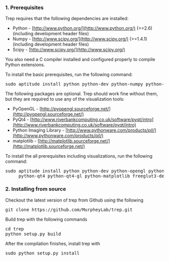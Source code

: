 ### 1. Prerequisites

Trep requires that the following dependencies are installed:

* Python - [http://www.python.org/](http://www.python.org/) (>=2.6) (including development header files)
* Numpy - [http://www.scipy.org/](http://www.scipy.org/) (>=1.4.1) (including development header files)
* Scipy - [http://www.scipy.org/](http://www.scipy.org/)

You also need a C compiler installed and configured properly to compile Python extensions.

To install the basic prerequisites, run the following command:
<pre>
sudo aptitude install python python-dev python-numpy python-scipy
</pre>


The following packages are optional. Trep should work fine without them, but they are required to use any of the visualization tools:

* PyOpenGL - [http://pyopengl.sourceforge.net/](http://pyopengl.sourceforge.net/)
* PyQt4 - [http://www.riverbankcomputing.co.uk/software/pyqt/intro](http://www.riverbankcomputing.co.uk/software/pyqt/intro)
* Python Imaging Library - [http://www.pythonware.com/products/pil/](http://www.pythonware.com/products/pil/)
* matplotlib - [http://matplotlib.sourceforge.net/](http://matplotlib.sourceforge.net/)

To install the all prerequisites including visualizations, run the following command:
<pre>
sudo aptitude install python python-dev python-opengl python-numpy python-scipy python-imaging \
     python-qt4 python-qt4-gl python-matplotlib freeglut3-dev
</pre>

### 2. Installing from source

Checkout the latest version of trep from Github using the following
<pre>
git clone https://github.com/MurpheyLab/trep.git
</pre>
Build trep with the following commands
<pre>
cd trep
python setup.py build
</pre>
After the compilation finishes, install trep with
<pre>
sudo python setup.py install
</pre>
